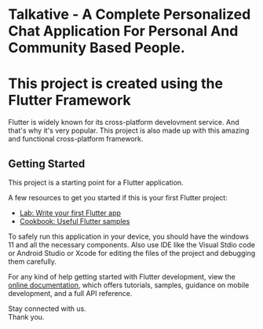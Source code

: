# Talkative - A Complete Personalized Chat Application For Personal And Community Based People.

# This project is created using the Flutter Framework<br>
Flutter is widely known for its cross-platform develovment service. And that's why it's very popular. This project is also made up with this amazing and functional cross-platform framework.


## Getting Started

This project is a starting point for a Flutter application.

A few resources to get you started if this is your first Flutter project:


- [Lab: Write your first Flutter app](https://docs.flutter.dev/get-started/codelab)
- [Cookbook: Useful Flutter samples](https://docs.flutter.dev/cookbook)


To safely run this application in your device, you should have the windows 11 and all the necessary components. Also use IDE like the Visual Stdio code or Android Studio or Xcode for editing the files of the project and debugging them carefully.


For any kind of help getting started with Flutter development, view the
[online documentation](https://docs.flutter.dev/), which offers tutorials,
samples, guidance on mobile development, and a full API reference.


Stay connected with us.<br>
Thank you.



